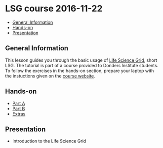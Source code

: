 # LSG course 2016-11-22

* [General Information](#general) <br>
* [Hands-on](#hands-on) <br>
* [Presentation](#presentation)

## <a name="general"></a>General Information 

This lesson guides you through the basic usage of [Life Science Grid](http://doc.grid.surfsara.nl/en/latest/Pages/General/life_science_grid.html), short LSG. The tutorial is part of a course provided to Donders Institute students. To follow the exercises in the hands-on section, prepare your laptop with the instuctions given on the [course website](https://mkuzak.github.io/radboud-21-11-2016/).

## <a name="hands-on"></a> Hands-on

  * [Part A](https://github.com/sara-nl/lsg-course/blob/master/partA.md)
  * [Part B](https://github.com/sara-nl/lsg-course/blob/master/partB.md)
  * [Extras](Extras)

## <a name="presentation"></a> Presentation

* Introduction to the Life Science Grid
